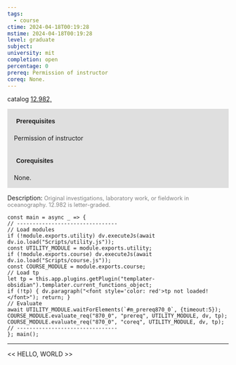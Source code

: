 ```yaml
---
tags:
  - course
ctime: 2024-04-18T00:19:28
mstime: 2024-04-18T00:19:28
level: graduate
subject: 
university: mit
completion: open
percentage: 0
prereq: Permission of instructor
coreq: None.
---
```


catalog [12.982,](http://student.mit.edu/catalog/m12c.html#12.983)

<span style="display: block; padding: 15px; background-color: rgb(100, 100, 100, 0.2);"><font id="m_prereq870_0" style="display: block; font-family: Arial, sans-serif; font-weight: bold; padding: 5px">Prerequisites</font><br><span id="prereq870_0">Permission of instructor</span></span>
<span style="display: block; padding: 15px; background-color: rgb(100, 100, 100, 0.2);"><font id="m_coreq870_0" style="display: block; font-family: Arial, sans-serif; font-weight: bold; padding: 5px">Corequisites</font><br><span id="coreq870_0">None.</span></span>

<font style="">Description:</font>
<font style="color: grey; font-size: 0.8rem;">Original investigations, laboratory work, or fieldwork in oceanography. 12.982 is letter-graded.</font>

```dataviewjs
const main = async _ => {
// --------------------------------
// Load modules
if (!module.exports.utility) dv.executeJs(await dv.io.load("Scripts/utility.js"));
const UTILITY_MODULE = module.exports.utility;
if (!module.exports.course) dv.executeJs(await dv.io.load("Scripts/course.js"));
const COURSE_MODULE = module.exports.course;
// Load tp
let tp = this.app.plugins.getPlugin("templater-obsidian").templater.current_functions_object;
if (!tp) { dv.paragraph("<font style='color: red'>tp not loaded!</font>"); return; }
// Evaluate
await UTILITY_MODULE.waitForElements(`#m_prereq870_0`, {timeout:5});
COURSE_MODULE.evaluate_req("870_0", "prereq", UTILITY_MODULE, dv, tp);
COURSE_MODULE.evaluate_req("870_0", "coreq", UTILITY_MODULE, dv, tp);
// --------------------------------
}; main();
```

---

<< HELLO, WORLD >>
